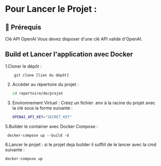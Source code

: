# Pour Lancer le Projet :

## 📌 Prérequis
Clé API OpenAI
Vous devez disposer d'une clé API valide d'OpenAI.

## Build et Lancer l'application avec Docker

  1.Cloner le dépôt :

    
        git clone [lien du dépôt]

  2. Accéder au répertoire du projet :
       ```bash
       cd repertoire/de/projet
       
  4. Environnement Virtuel :
     Créez un fichier .env à la racine du projet avec la clé sous la forme suivante :
       ```bash
       OPENAI_API_KEY="SECRET_KEY"

  5.Builder le container avec Docker Compose :

   
     docker-compose up --build -d

  6.Lancer le projet :
  si le projet deja builder il suffiit de le lancer avec la cmd suivante :
  
    
    docker-compose up 

    

  


  
    
     





